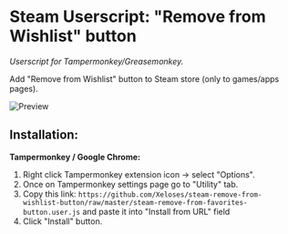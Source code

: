 # Steam Userscript: "Remove from Wishlist" button
*Userscript for Tampermonkey/Greasemonkey.*

Add "Remove from Wishlist" button to Steam store (only to games/apps pages).

![Preview](https://raw.github.com/Xeloses/steam-remove-from-wishlist-button/master/preview.jpg) 

## Installation:
**__Tampermonkey / Google Chrome__:**
1) Right click Tampermonkey extension icon -> select "Options".
2) Once on Tampermonkey settings page go to "Utility" tab.
3) Copy this link:
``https://github.com/Xeloses/steam-remove-from-wishlist-button/raw/master/steam-remove-from-favorites-button.user.js``
and paste it into "Install from URL" field
4) Click "Install" button.
